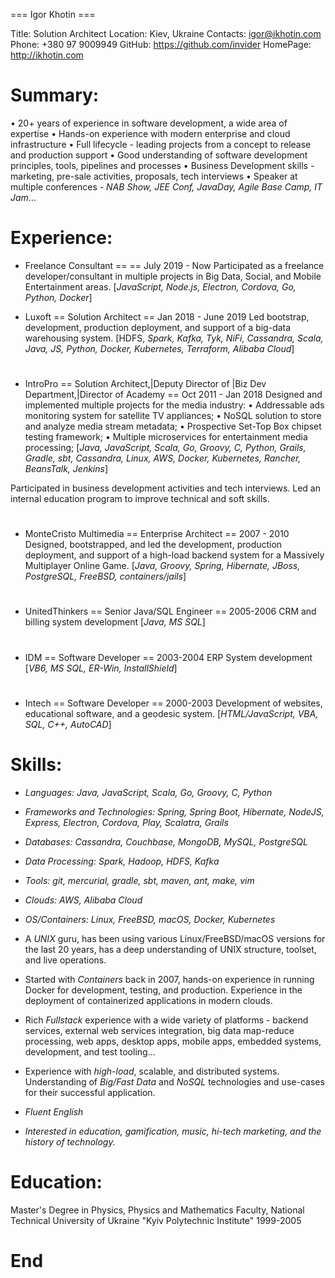=== Igor Khotin === 

Title:    Solution Architect
Location: Kiev, Ukraine
Contacts: igor@ikhotin.com
Phone:    +380 97 9009949
GitHub:   https://github.com/invider
HomePage: http://ikhotin.com

# Summary:
• 20+ years of experience in software development, a wide area of expertise
• Hands-on experience with modern enterprise and cloud infrastructure
• Full lifecycle - leading projects from a concept to release and production support
• Good understanding of software development principles, tools, pipelines and processes
• Business Development skills - marketing, pre-sale activities, proposals, tech interviews
• Speaker at multiple conferences - _NAB Show, JEE Conf, JavaDay, Agile Base Camp, IT Jam_...
# Experience:
* Freelance Consultant == == July 2019 - Now
Participated as a freelance developer/consultant in multiple projects
in Big Data, Social, and Mobile Entertainment areas.
[_JavaScript, Node.js, Electron, Cordova, Go, Python, Docker_]

* Luxoft == Solution Architect == Jan 2018 - June 2019
Led bootstrap, development, production deployment, and support of a big-data warehousing system.
[HDFS, _Spark, Kafka, Tyk, NiFi, Cassandra, Scala, Java, JS, Python, Docker, Kubernetes, Terraform, Alibaba Cloud_]
# 
* IntroPro == Solution Architect,|Deputy Director of |Biz Dev Department,|Director of Academy == Oct 2011 - Jan 2018
Designed and implemented multiple projects for the media industry:
• Addressable ads monitoring system for satellite TV appliances;
• NoSQL solution to store and analyze media stream metadata;
• Prospective Set-Top Box chipset testing framework;
• Multiple microservices for entertainment media processing;
[_Java, JavaScript, Scala, Go, Groovy, C, Python, Grails, Gradle, sbt, Cassandra,
Linux, AWS, Docker, Kubernetes, Rancher, BeansTalk, Jenkins_]

Participated in business development activities and tech interviews.
Led an internal education program to improve technical and soft skills.
#
* MonteCristo Multimedia == Enterprise Architect == 2007 - 2010
Designed, bootstrapped, and led the development, production deployment, and support of a high-load backend system for a Massively Multiplayer Online Game.
[_Java, Groovy, Spring, Hibernate, JBoss, PostgreSQL, FreeBSD, containers/jails_]
#
* UnitedThinkers == Senior Java/SQL Engineer == 2005-2006 
CRM and billing system development
[_Java, MS SQL_]
#
* IDM == Software Developer == 2003-2004
ERP System development
[_VB6, MS SQL, ER-Win, InstallShield_]
#
* Intech == Software Developer == 2000-2003
Development of websites, educational software, and a geodesic system.
[_HTML/JavaScript, VBA, SQL, C++, AutoCAD_]
#
# Skills:
* *Languages:* _Java, JavaScript, Scala, Go, Groovy, C, Python_
* *Frameworks and Technologies:* _Spring, Spring Boot, Hibernate, NodeJS, Express, Electron, Cordova, Play, Scalatra, Grails_ 
* *Databases:* _Cassandra, Couchbase, MongoDB, MySQL, PostgreSQL_
* *Data Processing:* _Spark, Hadoop, HDFS, Kafka_
* *Tools:* _git, mercurial, gradle, sbt, maven, ant, make, vim_ 
* *Clouds:* _AWS, Alibaba Cloud_
* *OS/Containers:* _Linux, FreeBSD, macOS, Docker, Kubernetes_

* A *UNIX* guru, has been using various Linux/FreeBSD/macOS versions for the last 20 years, has a deep understanding of UNIX structure, toolset, and live operations.

* Started with *Containers* back in 2007, hands-on experience in running Docker for development, testing, and production. Experience in the deployment of containerized applications in modern clouds.

* Rich *Fullstack* experience with a wide variety of platforms - backend services, external web services integration, big data map-reduce processing, web apps, desktop apps, mobile apps, embedded systems, development, and test tooling...

* Experience with *high-load*, scalable, and distributed systems. Understanding of *Big/Fast Data* and *NoSQL* technologies and use-cases for their successful application.

* _*Fluent English*_

* _Interested in education, gamification, music, hi-tech marketing, and the history of technology._

# Education:
Master's Degree in Physics, Physics and Mathematics Faculty,
National Technical University of Ukraine "Kyiv Polytechnic Institute"
1999-2005
# End
